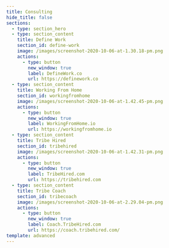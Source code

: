 ```yaml
---
title: Consulting
hide_title: false
sections:
  - type: section_hero
  - type: section_content
    title: Define Work
    section_id: define-work
    image: /images/screenshot-2020-10-06-at-1.30.18-pm.png
    actions:
      - type: button
        new_window: true
        label: DefineWork.co
        url: https://definework.co
  - type: section_content
    title: Working From Home
    section_id: workingfromhome
    image: /images/screenshot-2020-10-06-at-1.42.45-pm.png
    actions:
      - type: button
        new_window: true
        label: WorkingFromHome.io
        url: https://workingfromhome.io
  - type: section_content
    title: Tribe Hired
    section_id: tribehired
    image: /images/screenshot-2020-10-06-at-1.42.31-pm.png
    actions:
      - type: button
        new_window: true
        label: TribeHired.com
        url: https://tribehired.com
  - type: section_content
    title: Tribe Coach
    section_id: tribecoach
    image: /images/screenshot-2020-10-06-at-2.29.04-pm.png
    actions:
      - type: button
        new_window: true
        label: Coach.TribeHired.com
        url: https://coach.tribehired.com/
template: advanced
---
```

